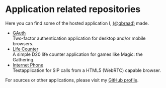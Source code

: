Application related repositories
================================

Here you can find some of the hosted application I, [(@gbraad)](https://gbraad.nl/) made.

-   [GAuth](https://gauth.apps.gbraad.nl/)  
    Two-factor authentication application for desktop and/or mobile browsers.
-   [Life Counter](https://lifecounter.apps.gbraad.nl/)  
    A simple D20 life counter application for games like Magic: the Gathering.
-   [Internet Phone](https://internetphone.apps.gbraad.nl/)  
    Testapplication for SIP calls from a HTML5 (WebRTC) capable browser.

For sources or other applications, please visit my [GitHub profile](https://github.com/gbraad/).
